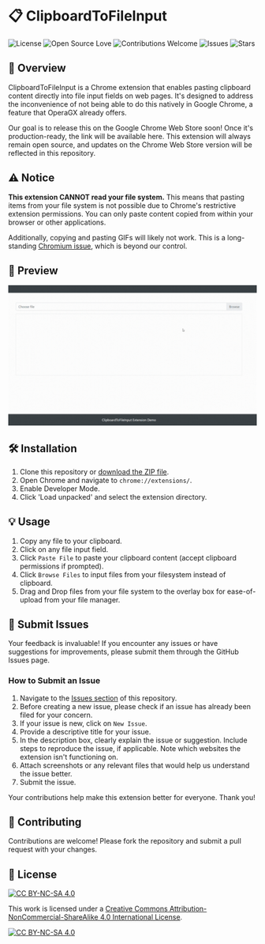 # 📋 ClipboardToFileInput

![License](https://img.shields.io/badge/license-CC%20BY--NC--SA%204.0-lightgrey?style=flat-square)
![Open Source Love](https://img.shields.io/badge/Open%20Source-%E2%9D%A4-red?style=flat-square)
![Contributions Welcome](https://img.shields.io/badge/Contributions-Welcome-brightgreen?style=flat-square)
![Issues](https://img.shields.io/github/issues/GooglyBlox/ClipboardToFileInput?style=flat-square)
![Stars](https://img.shields.io/github/stars/GooglyBlox/ClipboardToFileInput?style=social)

## 🚀 Overview
ClipboardToFileInput is a Chrome extension that enables pasting clipboard content directly into file input fields on web pages. It's designed to address the inconvenience of not being able to do this natively in Google Chrome, a feature that OperaGX already offers.

Our goal is to release this on the Google Chrome Web Store soon! Once it's production-ready, the link will be available here. This extension will always remain open source, and updates on the Chrome Web Store version will be reflected in this repository.

## ⚠️ Notice
**This extension CANNOT read your file system.** This means that pasting items from your file system is not possible due to Chrome's restrictive extension permissions. You can only paste content copied from within your browser or other applications.

Additionally, copying and pasting GIFs will likely not work. This is a long-standing [Chromium issue](https://issues.chromium.org/issues/40357537), which is beyond our control.

## 🎥 Preview
![Demo](https://github.com/GooglyBlox/ClipboardToFileInput/blob/main/images/preview.gif?raw=true)

## 🛠 Installation
1. Clone this repository or [download the ZIP file](https://github.com/GooglyBlox/ClipboardToFileInput/releases).
2. Open Chrome and navigate to `chrome://extensions/`.
3. Enable Developer Mode.
4. Click 'Load unpacked' and select the extension directory.

## 💡 Usage
1. Copy any file to your clipboard.
2. Click on any file input field.
3. Click `Paste File` to paste your clipboard content (accept clipboard permissions if prompted).
4. Click `Browse Files` to input files from your filesystem instead of clipboard.
5. Drag and Drop files from your file system to the overlay box for ease-of-upload from your file manager.

## 🐞 Submit Issues
Your feedback is invaluable! If you encounter any issues or have suggestions for improvements, please submit them through the GitHub Issues page.

### How to Submit an Issue
1. Navigate to the [Issues section](https://github.com/GooglyBlox/ClipboardToFileInput/issues) of this repository.
2. Before creating a new issue, please check if an issue has already been filed for your concern.
3. If your issue is new, click on `New Issue`.
4. Provide a descriptive title for your issue.
5. In the description box, clearly explain the issue or suggestion. Include steps to reproduce the issue, if applicable. Note which websites the extension isn't functioning on.
6. Attach screenshots or any relevant files that would help us understand the issue better.
7. Submit the issue.

Your contributions help make this extension better for everyone. Thank you!

## 🤝 Contributing
Contributions are welcome! Please fork the repository and submit a pull request with your changes.

## 📜 License
[![CC BY-NC-SA 4.0][cc-by-nc-sa-shield]][cc-by-nc-sa]

This work is licensed under a
[Creative Commons Attribution-NonCommercial-ShareAlike 4.0 International License][cc-by-nc-sa].

[![CC BY-NC-SA 4.0][cc-by-nc-sa-image]][cc-by-nc-sa]

[cc-by-nc-sa]: http://creativecommons.org/licenses/by-nc-sa/4.0/
[cc-by-nc-sa-image]: https://licensebuttons.net/l/by-nc-sa/4.0/88x31.png
[cc-by-nc-sa-shield]: https://img.shields.io/badge/License-CC%20BY--NC--SA%204.0-lightgrey.svg
